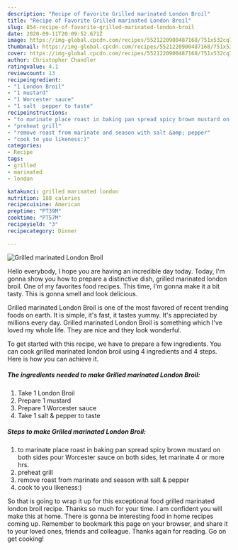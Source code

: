 ```yaml
---
description: "Recipe of Favorite Grilled marinated London Broil"
title: "Recipe of Favorite Grilled marinated London Broil"
slug: 854-recipe-of-favorite-grilled-marinated-london-broil
date: 2020-09-11T20:09:52.671Z
image: https://img-global.cpcdn.com/recipes/5521220900487168/751x532cq70/grilled-marinated-london-broil-recipe-main-photo.jpg
thumbnail: https://img-global.cpcdn.com/recipes/5521220900487168/751x532cq70/grilled-marinated-london-broil-recipe-main-photo.jpg
cover: https://img-global.cpcdn.com/recipes/5521220900487168/751x532cq70/grilled-marinated-london-broil-recipe-main-photo.jpg
author: Christopher Chandler
ratingvalue: 4.1
reviewcount: 13
recipeingredient:
- "1 London Broil"
- "1 mustard"
- "1 Worcester sauce"
- "1 salt  pepper to taste"
recipeinstructions:
- "to marinate place roast in baking pan spread spicy brown mustard on both sides pour Worcester sauce on both sides, let marinate 4 or more hrs."
- "preheat grill"
- "remove roast from marinate and season with salt &amp; pepper"
- "cook to you likeness:)"
categories:
- Recipe
tags:
- grilled
- marinated
- london

katakunci: grilled marinated london 
nutrition: 188 calories
recipecuisine: American
preptime: "PT39M"
cooktime: "PT57M"
recipeyield: "3"
recipecategory: Dinner

---
```



![Grilled marinated London Broil](https://img-global.cpcdn.com/recipes/5521220900487168/751x532cq70/grilled-marinated-london-broil-recipe-main-photo.jpg)

Hello everybody, I hope you are having an incredible day today. Today, I'm gonna show you how to prepare a distinctive dish, grilled marinated london broil. One of my favorites food recipes. This time, I'm gonna make it a bit tasty. This is gonna smell and look delicious.

Grilled marinated London Broil is one of the most favored of recent trending foods on earth. It is simple, it's fast, it tastes yummy. It's appreciated by millions every day. Grilled marinated London Broil is something which I've loved my whole life. They are nice and they look wonderful.




To get started with this recipe, we have to prepare a few ingredients. You can cook grilled marinated london broil using 4 ingredients and 4 steps. Here is how you can achieve it.

<!--inarticleads1-->

##### The ingredients needed to make Grilled marinated London Broil:

1. Take 1 London Broil
1. Prepare 1 mustard
1. Prepare 1 Worcester sauce
1. Take 1 salt &amp; pepper to taste




<!--inarticleads2-->

##### Steps to make Grilled marinated London Broil:

1. to marinate place roast in baking pan spread spicy brown mustard on both sides pour Worcester sauce on both sides, let marinate 4 or more hrs.
1. preheat grill
1. remove roast from marinate and season with salt &amp; pepper
1. cook to you likeness:)




So that is going to wrap it up for this exceptional food grilled marinated london broil recipe. Thanks so much for your time. I am confident you will make this at home. There is gonna be interesting food in home recipes coming up. Remember to bookmark this page on your browser, and share it to your loved ones, friends and colleague. Thanks again for reading. Go on get cooking!
